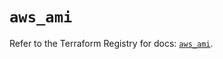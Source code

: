 # `aws_ami`

Refer to the Terraform Registry for docs: [`aws_ami`](https://registry.terraform.io/providers/hashicorp/aws/5.62.0/docs/resources/ami).

